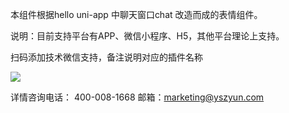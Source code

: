 本组件根据hello uni-app 中聊天窗口chat  改造而成的表情组件。


说明：目前支持平台有APP、微信小程序、H5，其他平台理论上支持。


扫码添加技术微信支持，备注说明对应的插件名称

![](https://wiki.yszyun.com/uploads/moa-admin/images/m_a3639d790e5a0b1f9d1a1dd5e695894c_r.png)

详情咨询电话： 400-008-1668
邮箱：marketing@yszyun.com